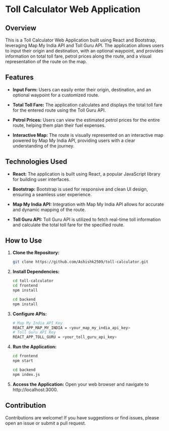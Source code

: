 # Toll Calculator Web Application

## Overview

This is a Toll Calculator Web Application built using React and Bootstrap, leveraging Map My India API and Toll Guru API. The application allows users to input their origin and destination, with an optional waypoint, and provides information on total toll fare, petrol prices along the route, and a visual representation of the route on the map.

## Features

- **Input Form:** Users can easily enter their origin, destination, and an optional waypoint for a customized route.

- **Total Toll Fare:** The application calculates and displays the total toll fare for the entered route using the Toll Guru API.

- **Petrol Prices:** Users can view the estimated petrol prices for the entire route, helping them plan their fuel expenses.

- **Interactive Map:** The route is visually represented on an interactive map powered by Map My India API, providing users with a clear understanding of the journey.

## Technologies Used

- **React:** The application is built using React, a popular JavaScript library for building user interfaces.

- **Bootstrap:** Bootstrap is used for responsive and clean UI design, ensuring a seamless user experience.

- **Map My India API:** Integration with Map My India API allows for accurate and dynamic mapping of the route.

- **Toll Guru API:** Toll Guru API is utilized to fetch real-time toll information and calculate the total toll fare for the specified route.

## How to Use

1. **Clone the Repository:**
   ```bash
   git clone https://github.com/Ashishk2509/toll-calculator.git

2. **Install Dependencies:**
    ```bash
    cd toll-calculator
    cd frontend
    npm install

    cd backend
    npm install

3. **Configure APIs:**
    ```bash
    # Map My India API Key
    REACT_APP_MAP_MY_INDIA = <your_map_my_india_api_key>
    # Toll Guru API Key
    REACT_APP_TOLL_GURU = <your_toll_guru_api_key>

4. **Run the Application:**
    ```bash
    cd frontend
    npm start

    cd backend
    npm index.js

5. **Access the Application:**
    Open your web browser and navigate to http://localhost:3000.


## Contribution
Contributions are welcome! If you have suggestions or find issues, please open an issue or submit a pull request.
